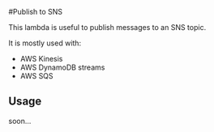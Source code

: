 #Publish to SNS

This lambda is useful to publish messages to an SNS topic.

It is mostly used with:

- AWS Kinesis
- AWS DynamoDB streams
- AWS SQS

## Usage

soon...